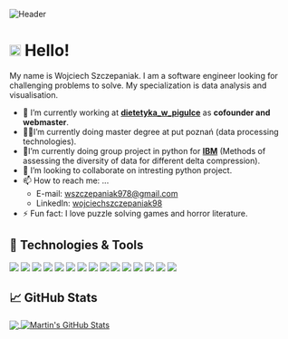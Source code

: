 ![Header](https://raw.githubusercontent.com/WojciechSzczepaniak/WojciechSzczepaniak/master/Wsz_header.jpg "Header")
# <img src="https://raw.githubusercontent.com/WojciechSzczepaniak/WojciechSzczepaniak/master/wave.gif" width="20px"> Hello! 
My name is Wojciech Szczepaniak. I am a software engineer looking for challenging problems to solve. My specialization is data analysis and visualisation.

- 🔭 I’m currently working at **[dietetyka_w_pigulce](https://www.instagram.com/dietetyka_w_pigulce/)** as **cofounder and webmaster**.
-  👨‍🎓I’m currently doing master degree at put poznań (data processing technologies).
- 🌱I’m currently doing group project in python for **[IBM](https://www.ibm.com/pl-pl)** (Methods of assessing the diversity of data for different delta compression).
- 👯 I’m looking to collaborate on intresting python project.
- 📫 How to reach me: ...
   - E-mail: wszczepaniak978@gmail.com
   - LinkedIn: [wojciechszczepaniak98](https://www.linkedin.com/in/wojciechszczepaniak98/)
- ⚡ Fun fact: I love puzzle solving games and horror literature.

## 🔧 Technologies & Tools
![](https://img.shields.io/badge/OS-Linux-informational?style=flat&logo=linux&logoColor=white&color=2bbc8a)
![](https://img.shields.io/badge/OS-Windows-informational?style=flat&logo=Windows&logoColor=white&color=2bbc8a)
![](https://img.shields.io/badge/Editor-IntelliJ_IDEA-informational?style=flat&logo=intellij-idea&logoColor=white&color=2bbc8a)
![](https://img.shields.io/badge/Editor-PyCharm-informational?style=flat&logo=PyCharm&logoColor=white&color=2bbc8a)
![](https://img.shields.io/badge/Code-Python-informational?style=flat&logo=python&logoColor=white&color=2bbc8a)
![](https://img.shields.io/badge/Code-Java-informational?style=flat&logo=java&logoColor=white&color=2bbc8a)
![](https://img.shields.io/badge/Lib-pandas-informational?style=flat&logo=pandas&logoColor=white&color=2bbc8a)
![](https://img.shields.io/badge/Lib-NumPy-informational?style=flat&logo=NumPy&logoColor=white&color=2bbc8a)
![](https://img.shields.io/badge/Lib-SciPy-informational?style=flat&logo=SciPy&logoColor=white&color=2bbc8a)
![](https://img.shields.io/badge/Lib-Keras-informational?style=flat&logo=Keras&logoColor=white&color=2bbc8a)
![](https://img.shields.io/badge/Lib-TensorFlow-informational?style=flat&logo=TensorFlow&logoColor=white&color=2bbc8a)
![](https://img.shields.io/badge/Shell-Bash-informational?style=flat&logo=gnu-bash&logoColor=white&color=2bbc8a)
![](https://img.shields.io/badge/Tools-OracleSQL-informational?style=flat&logo=Oracle&logoColor=white&color=2bbc8a)
![](https://img.shields.io/badge/Tools-GoogleCloud-informational?style=flat&logo=google-cloud&logoColor=white&color=2bbc8a)
![](https://img.shields.io/badge/AndMore-informational?style=flat&logoColor=white&color=2bbc8a)

## &#x1f4c8; GitHub Stats

<a href="https://github.com/WojciechSzczepaniak/WojciechSzczepaniak">
  <img align="center" src="https://github-readme-stats.vercel.app/api/top-langs/?username=WojciechSzczepaniak&hide=javascript,php,html,css,tex&title_color=ffffff&text_color=c9cacc&icon_color=2bbc8a&bg_color=1d1f21" />
</a>
<a href="https://github.com/WojciechSzczepaniak/WojciechSzczepaniak">
  <img align="center" src="https://github-readme-stats.vercel.app/api?username=WojciechSzczepaniak&show_icons=true&line_height=27&count_private=true&title_color=ffffff&text_color=c9cacc&icon_color=2bbc8a&bg_color=1d1f21" alt="Martin's GitHub Stats" />
</a>
